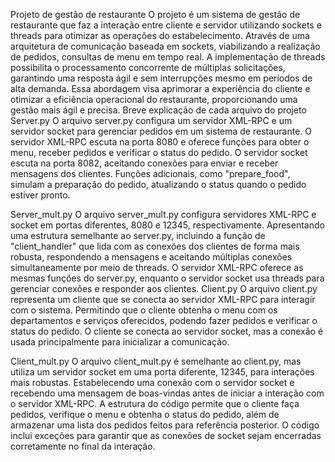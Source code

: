 Projeto de gestão de restaurante
O projeto é um sistema de gestão de restaurante que faz a interação entre cliente e servidor utilizando sockets e threads para otimizar as operações do estabelecimento. Através de uma arquitetura de comunicação baseada em sockets, viabilizando a realização de pedidos, consultas de menu em tempo real. A implementação de threads possibilita o processamento concorrente de múltiplas solicitações, garantindo uma resposta ágil e sem interrupções mesmo em períodos de alta demanda. Essa abordagem visa aprimorar a experiência do cliente e otimizar a eficiência operacional do restaurante, proporcionando uma gestão mais ágil e precisa.
Breve explicação de cada arquivo do projeto
Server.py
O arquivo server.py configura um servidor XML-RPC e um servidor socket para gerenciar pedidos em um sistema de restaurante. O servidor XML-RPC escuta na porta 8080 e oferece funções para obter o menu, receber pedidos e verificar o status do pedido. O servidor socket escuta na porta 8082, aceitando conexões para enviar e receber mensagens dos clientes.
Funções adicionais, como "prepare_food", simulam a preparação do pedido, atualizando o status quando o pedido estiver pronto.

Server_mult.py
O arquivo server_mult.py configura servidores XML-RPC e socket em portas diferentes, 8080 e 12345, respectivamente. Apresentando uma estrutura semelhante ao server.py, incluindo a função de "client_handler" que lida com as conexões dos clientes de forma mais robusta, respondendo a mensagens e aceitando múltiplas conexões simultaneamente por meio de threads. O servidor XML-RPC oferece as mesmas funções do server.py, enquanto o servidor socket usa threads para gerenciar conexões e responder aos clientes.
Client.py
O arquivo client.py representa um cliente que se conecta ao servidor XML-RPC para interagir com o sistema. Permitindo que o cliente obtenha o menu com os departamentos e serviços oferecidos, podendo fazer pedidos e verificar o status do pedido. O cliente se conecta ao servidor socket, mas a conexão é usada principalmente para inicializar a comunicação. 

Client_mult.py
O arquivo client_mult.py é semelhante ao client.py, mas utiliza um servidor socket em uma porta diferente, 12345, para interações mais robustas. Estabelecendo uma conexão com o servidor socket e recebendo uma mensagem de boas-vindas antes de iniciar a interação com o servidor XML-RPC. A estrutura do código permite que o cliente faça pedidos, verifique o menu e obtenha o status do pedido, além de armazenar uma lista dos pedidos feitos para referência posterior. O código inclui exceções para garantir que as conexões de socket sejam encerradas corretamente no final da interação.
